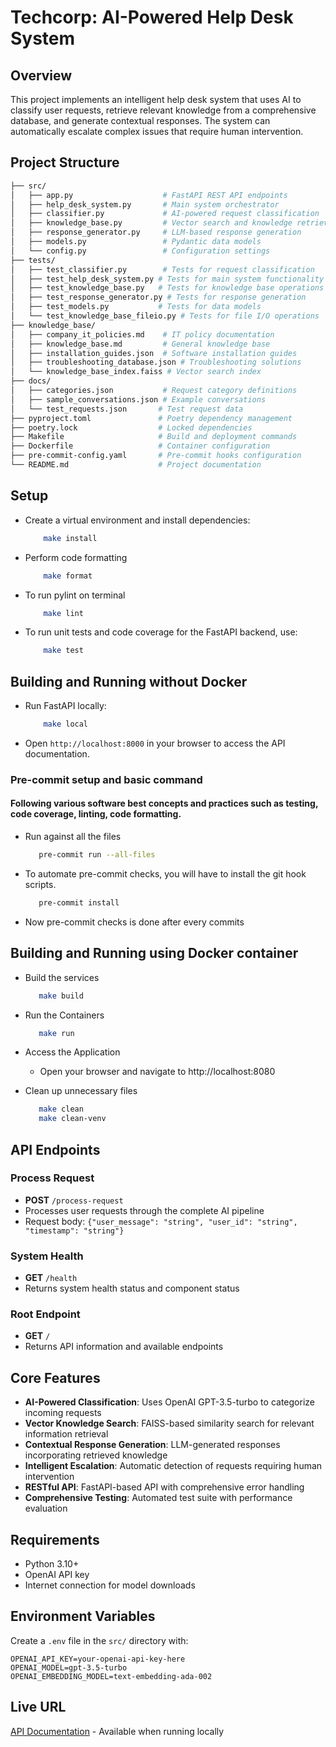 # Techcorp: **AI-Powered Help Desk System**

## Overview

This project implements an intelligent help desk system that uses AI to classify user requests, retrieve relevant knowledge from a comprehensive database, and generate contextual responses. The system can automatically escalate complex issues that require human intervention.

## Project Structure

```bash
├── src/
│   ├── app.py                    # FastAPI REST API endpoints
│   ├── help_desk_system.py       # Main system orchestrator
│   ├── classifier.py             # AI-powered request classification
│   ├── knowledge_base.py         # Vector search and knowledge retrieval
│   ├── response_generator.py     # LLM-based response generation
│   ├── models.py                 # Pydantic data models
│   └── config.py                 # Configuration settings
├── tests/
│   ├── test_classifier.py        # Tests for request classification
│   ├── test_help_desk_system.py # Tests for main system functionality
│   ├── test_knowledge_base.py   # Tests for knowledge base operations
│   ├── test_response_generator.py # Tests for response generation
│   ├── test_models.py           # Tests for data models
│   └── test_knowledge_base_fileio.py # Tests for file I/O operations
├── knowledge_base/
│   ├── company_it_policies.md    # IT policy documentation
│   ├── knowledge_base.md         # General knowledge base
│   ├── installation_guides.json  # Software installation guides
│   ├── troubleshooting_database.json # Troubleshooting solutions
│   └── knowledge_base_index.faiss # Vector search index
├── docs/
│   ├── categories.json           # Request category definitions
│   ├── sample_conversations.json # Example conversations
│   └── test_requests.json       # Test request data
├── pyproject.toml               # Poetry dependency management
├── poetry.lock                  # Locked dependencies
├── Makefile                     # Build and deployment commands
├── Dockerfile                   # Container configuration
├── pre-commit-config.yaml       # Pre-commit hooks configuration
└── README.md                    # Project documentation
```

## Setup

- Create a virtual environment and install dependencies:
    ```bash
        make install
    ```

- Perform code formatting 
    ```bash
        make format
    ```

- To run pylint on terminal
    ```bash
        make lint
    ```

- To run unit tests and code coverage for the FastAPI backend, use:
    ```bash
        make test
    ```

## Building and Running without Docker

- Run FastAPI locally:
    ```bash
        make local
    ```

- Open `http://localhost:8000` in your browser to access the API documentation.

### Pre-commit setup and basic command
#### Following various software best concepts and practices such as testing, code coverage, linting, code formatting.

-  Run against all the files
   ```bash
      pre-commit run --all-files
   ```

- To automate pre-commit checks, you will have to install the git hook scripts.
   ```bash
      pre-commit install
   ```
- Now pre-commit checks is done after every commits

## Building and Running using Docker container

-  Build the services
   ```bash
      make build
   ```

-  Run the Containers
   ```bash
      make run
   ```

-  Access the Application
    - Open your browser and navigate to http://localhost:8080

-  Clean up unnecessary files
   ```bash
      make clean
      make clean-venv
   ```

## API Endpoints

### Process Request
- **POST** `/process-request`
- Processes user requests through the complete AI pipeline
- Request body: `{"user_message": "string", "user_id": "string", "timestamp": "string"}`

### System Health
- **GET** `/health`
- Returns system health status and component status

### Root Endpoint
- **GET** `/`
- Returns API information and available endpoints

## Core Features

- **AI-Powered Classification**: Uses OpenAI GPT-3.5-turbo to categorize incoming requests
- **Vector Knowledge Search**: FAISS-based similarity search for relevant information retrieval
- **Contextual Response Generation**: LLM-generated responses incorporating retrieved knowledge
- **Intelligent Escalation**: Automatic detection of requests requiring human intervention
- **RESTful API**: FastAPI-based API with comprehensive error handling
- **Comprehensive Testing**: Automated test suite with performance evaluation

## Requirements

- Python 3.10+
- OpenAI API key
- Internet connection for model downloads

## Environment Variables

Create a `.env` file in the `src/` directory with:
```
OPENAI_API_KEY=your-openai-api-key-here
OPENAI_MODEL=gpt-3.5-turbo
OPENAI_EMBEDDING_MODEL=text-embedding-ada-002
```

## Live URL

[API Documentation](http://localhost:8000/docs) - Available when running locally 